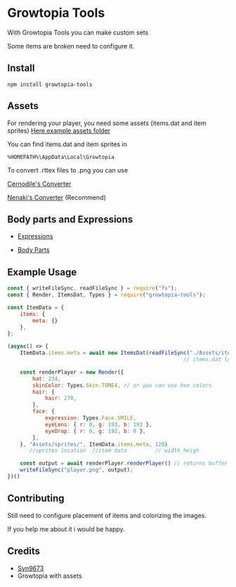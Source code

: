 # Growtopia Tools
With Growtopia Tools you can make custom sets

Some items are broken need to configure it.

## Install
```
npm install growtopia-tools
```

## Assets
For rendering your player, you need some assets (items.dat and item sprites)
[Here example assets folder](https://github.com/FakeLeq/GTools/releases/tag/Example)

You can find items.dat and item sprites in

```
%HOMEPATH%\AppData\Local\Growtopia
```

To convert .rttex files to .png you can use 

[Cernodile's Converter](https://tools.cernodile.com/rttex.html)

[Nenaki's Converter](https://github.com/Nenkai/RTPackConverter/releases) (Recommend)

## Body parts and Expressions
- [Expressions](https://github.com/FakeLeq/GTools/blob/03b4ed08cbac1a3812c91d78095a369913301df7/src/Render/types/Types.ts#L1)

- [Body Parts](https://github.com/FakeLeq/GTools/blob/03b4ed08cbac1a3812c91d78095a369913301df7/src/Render/types/Types.ts#L18)



## Example Usage

```javascript
const { writeFileSync, readFileSync } = require("fs");
const { Render, ItemsDat, Types } = require("growtopia-tools");

const ItemData = {
    items: {
        meta: {}
    },
};

(async() => {
    ItemData.items.meta = await new ItemsDat(readFileSync("./Assets/items.dat")).decode();
                                                        // items.dat location

    const renderPlayer = new Render({
        hat: 234,
        skinColor: Types.Skin.TONE4, // or you can use hex colors
        hair: {
            hair: 270,
        },
        face: {
            expression: Types.Face.SMILE,
            eyeLens: { r: 0, g: 193, b: 193 },
            eyeDrop: { r: 0, g: 193, b: 0 },
        },
    }, "Assets/sprites/", ItemData.items.meta, 128)
       //sprites location  //item data         // width_heigh

    const output = await renderPlayer.renderPlayer() // returns buffer
    writeFileSync("player.png", output);
})()

```

## Contributing

Still need to configure placement of items and colorizing the images.

If you help me about it i would be happy.


## Credits

- [Syn9673](https://github.com/Syn9673)
- Growtopia with assets
